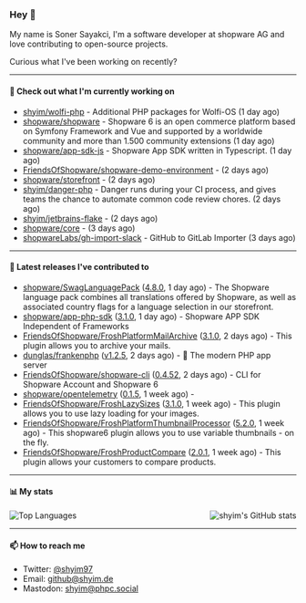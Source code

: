 ### Hey 👋

My name is Soner Sayakci, I'm a software developer at shopware AG and love contributing to open-source projects.

Curious what I've been working on recently?

---

#### 👷 Check out what I'm currently working on

- [shyim/wolfi-php](https://github.com/shyim/wolfi-php) - Additional PHP packages for Wolfi-OS (1 day ago)
- [shopware/shopware](https://github.com/shopware/shopware) - Shopware 6 is an open commerce platform based on Symfony Framework and Vue and supported by a worldwide community and more than 1.500 community extensions (1 day ago)
- [shopware/app-sdk-js](https://github.com/shopware/app-sdk-js) - Shopware App SDK written in Typescript. (1 day ago)
- [FriendsOfShopware/shopware-demo-environment](https://github.com/FriendsOfShopware/shopware-demo-environment) -  (2 days ago)
- [shopware/storefront](https://github.com/shopware/storefront) -  (2 days ago)
- [shyim/danger-php](https://github.com/shyim/danger-php) - Danger runs during your CI process, and gives teams the chance to automate common code review chores. (2 days ago)
- [shyim/jetbrains-flake](https://github.com/shyim/jetbrains-flake) -  (2 days ago)
- [shopware/core](https://github.com/shopware/core) -  (3 days ago)
- [shopwareLabs/gh-import-slack](https://github.com/shopwareLabs/gh-import-slack) - GitHub to GitLab Importer (3 days ago)

---

#### 🔭 Latest releases I've contributed to

- [shopware/SwagLanguagePack](https://github.com/shopware/SwagLanguagePack) ([4.8.0](https://github.com/shopware/SwagLanguagePack/releases/tag/4.8.0), 1 day ago) - The Shopware language pack combines all translations offered by Shopware, as well as associated country flags for a language selection in our storefront.
- [shopware/app-php-sdk](https://github.com/shopware/app-php-sdk) ([3.1.0](https://github.com/shopware/app-php-sdk/releases/tag/3.1.0), 1 day ago) - Shopware APP SDK Independent of Frameworks
- [FriendsOfShopware/FroshPlatformMailArchive](https://github.com/FriendsOfShopware/FroshPlatformMailArchive) ([3.1.0](https://github.com/FriendsOfShopware/FroshPlatformMailArchive/releases/tag/3.1.0), 2 days ago) - This plugin allows you to archive your mails.
- [dunglas/frankenphp](https://github.com/dunglas/frankenphp) ([v1.2.5](https://github.com/dunglas/frankenphp/releases/tag/v1.2.5), 2 days ago) - 🧟 The modern PHP app server
- [FriendsOfShopware/shopware-cli](https://github.com/FriendsOfShopware/shopware-cli) ([0.4.52](https://github.com/FriendsOfShopware/shopware-cli/releases/tag/0.4.52), 2 days ago) - CLI for Shopware Account and Shopware 6
- [shopware/opentelemetry](https://github.com/shopware/opentelemetry) ([0.1.5](https://github.com/shopware/opentelemetry/releases/tag/0.1.5), 1 week ago) - 
- [FriendsOfShopware/FroshLazySizes](https://github.com/FriendsOfShopware/FroshLazySizes) ([3.1.0](https://github.com/FriendsOfShopware/FroshLazySizes/releases/tag/3.1.0), 1 week ago) - This plugin allows you to use lazy loading for your images.
- [FriendsOfShopware/FroshPlatformThumbnailProcessor](https://github.com/FriendsOfShopware/FroshPlatformThumbnailProcessor) ([5.2.0](https://github.com/FriendsOfShopware/FroshPlatformThumbnailProcessor/releases/tag/5.2.0), 1 week ago) - This shopware6 plugin allows you to use variable thumbnails - on the fly.
- [FriendsOfShopware/FroshProductCompare](https://github.com/FriendsOfShopware/FroshProductCompare) ([2.0.1](https://github.com/FriendsOfShopware/FroshProductCompare/releases/tag/2.0.1), 1 week ago) - This plugin allows your customers to compare products.

---

#### 📊 My stats

<img align="right" alt="shyim's GitHub stats" src="https://github-readme-stats.vercel.app/api?username=shyim&count_private=1&show_icons=true&" />

![Top Languages](https://github-readme-stats.vercel.app/api/top-langs/?username=shyim)

---

#### 📫 How to reach me

- Twitter: [@shyim97](https://twitter.com/shyim97)
- Email: [github@shyim.de](mailto://github@shyim.de)
- Mastodon: <a rel="me" href="https://phpc.social/@shyim">shyim@phpc.social</a>

